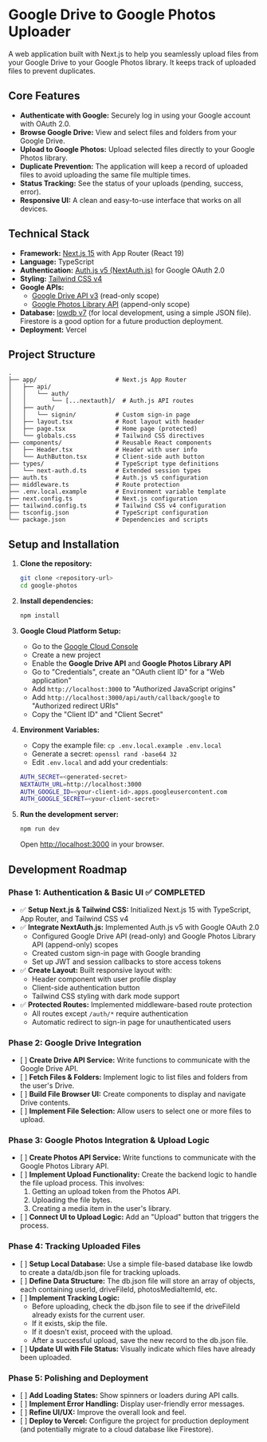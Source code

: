# **Google Drive to Google Photos Uploader**

A web application built with Next.js to help you seamlessly upload files from your Google Drive to your Google Photos library. It keeps track of uploaded files to prevent duplicates.

## **Core Features**

- **Authenticate with Google:** Securely log in using your Google account with OAuth 2.0.
- **Browse Google Drive:** View and select files and folders from your Google Drive.
- **Upload to Google Photos:** Upload selected files directly to your Google Photos library.
- **Duplicate Prevention:** The application will keep a record of uploaded files to avoid uploading the same file multiple times.
- **Status Tracking:** See the status of your uploads (pending, success, error).
- **Responsive UI:** A clean and easy-to-use interface that works on all devices.

## **Technical Stack**

- **Framework:** [Next.js 15](https://nextjs.org/) with App Router (React 19)
- **Language:** TypeScript
- **Authentication:** [Auth.js v5 (NextAuth.js)](https://authjs.dev/) for Google OAuth 2.0
- **Styling:** [Tailwind CSS v4](https://tailwindcss.com/)
- **Google APIs:**
  - [Google Drive API v3](https://developers.google.com/drive/api/v3/about-sdk) (read-only scope)
  - [Google Photos Library API](https://developers.google.com/photos/library/guides/overview) (append-only scope)
- **Database:** [lowdb v7](https://github.com/typicode/lowdb) (for local development, using a simple JSON file). Firestore is a good option for a future production deployment.
- **Deployment:** Vercel

## **Project Structure**

```
.
├── app/                      # Next.js App Router
│   ├── api/
│   │   └── auth/
│   │       └── [...nextauth]/  # Auth.js API routes
│   ├── auth/
│   │   └── signin/           # Custom sign-in page
│   ├── layout.tsx            # Root layout with header
│   ├── page.tsx              # Home page (protected)
│   └── globals.css           # Tailwind CSS directives
├── components/               # Reusable React components
│   ├── Header.tsx            # Header with user info
│   └── AuthButton.tsx        # Client-side auth button
├── types/                    # TypeScript type definitions
│   └── next-auth.d.ts        # Extended session types
├── auth.ts                   # Auth.js v5 configuration
├── middleware.ts             # Route protection
├── .env.local.example        # Environment variable template
├── next.config.ts            # Next.js configuration
├── tailwind.config.ts        # Tailwind CSS v4 configuration
├── tsconfig.json             # TypeScript configuration
└── package.json              # Dependencies and scripts
```

## **Setup and Installation**

1. **Clone the repository:**

   ```bash
   git clone <repository-url>
   cd google-photos
   ```

2. **Install dependencies:**

   ```bash
   npm install
   ```

3. **Google Cloud Platform Setup:**
   - Go to the [Google Cloud Console](https://console.cloud.google.com/)
   - Create a new project
   - Enable the **Google Drive API** and **Google Photos Library API**
   - Go to "Credentials", create an "OAuth client ID" for a "Web application"
   - Add `http://localhost:3000` to "Authorized JavaScript origins"
   - Add `http://localhost:3000/api/auth/callback/google` to "Authorized redirect URIs"
   - Copy the "Client ID" and "Client Secret"

4. **Environment Variables:**
   - Copy the example file: `cp .env.local.example .env.local`
   - Generate a secret: `openssl rand -base64 32`
   - Edit `.env.local` and add your credentials:

   ```bash
   AUTH_SECRET=<generated-secret>
   NEXTAUTH_URL=http://localhost:3000
   AUTH_GOOGLE_ID=<your-client-id>.apps.googleusercontent.com
   AUTH_GOOGLE_SECRET=<your-client-secret>
   ```

5. **Run the development server:**

   ```bash
   npm run dev
   ```

   Open [http://localhost:3000](http://localhost:3000) in your browser.

## **Development Roadmap**

### **Phase 1: Authentication & Basic UI** ✅ COMPLETED

- ✅ **Setup Next.js & Tailwind CSS:** Initialized Next.js 15 with TypeScript, App Router, and Tailwind CSS v4
- ✅ **Integrate NextAuth.js:** Implemented Auth.js v5 with Google OAuth 2.0
  - Configured Google Drive API (read-only) and Google Photos Library API (append-only) scopes
  - Created custom sign-in page with Google branding
  - Set up JWT and session callbacks to store access tokens
- ✅ **Create Layout:** Built responsive layout with:
  - Header component with user profile display
  - Client-side authentication button
  - Tailwind CSS styling with dark mode support
- ✅ **Protected Routes:** Implemented middleware-based route protection
  - All routes except `/auth/*` require authentication
  - Automatic redirect to sign-in page for unauthenticated users

### **Phase 2: Google Drive Integration**

- \[ \] **Create Drive API Service:** Write functions to communicate with the Google Drive API.
- \[ \] **Fetch Files & Folders:** Implement logic to list files and folders from the user's Drive.
- \[ \] **Build File Browser UI:** Create components to display and navigate Drive contents.
- \[ \] **Implement File Selection:** Allow users to select one or more files to upload.

### **Phase 3: Google Photos Integration & Upload Logic**

- \[ \] **Create Photos API Service:** Write functions to communicate with the Google Photos Library API.
- \[ \] **Implement Upload Functionality:** Create the backend logic to handle the file upload process. This involves:
  1. Getting an upload token from the Photos API.
  2. Uploading the file bytes.
  3. Creating a media item in the user's library.
- \[ \] **Connect UI to Upload Logic:** Add an "Upload" button that triggers the process.

### **Phase 4: Tracking Uploaded Files**

- \[ \] **Setup Local Database:** Use a simple file-based database like lowdb to create a data/db.json file for tracking uploads.
- \[ \] **Define Data Structure:** The db.json file will store an array of objects, each containing userId, driveFileId, photosMediaItemId, etc.
- \[ \] **Implement Tracking Logic:**
  - Before uploading, check the db.json file to see if the driveFileId already exists for the current user.
  - If it exists, skip the file.
  - If it doesn't exist, proceed with the upload.
  - After a successful upload, save the new record to the db.json file.
- \[ \] **Update UI with File Status:** Visually indicate which files have already been uploaded.

### **Phase 5: Polishing and Deployment**

- \[ \] **Add Loading States:** Show spinners or loaders during API calls.
- \[ \] **Implement Error Handling:** Display user-friendly error messages.
- \[ \] **Refine UI/UX:** Improve the overall look and feel.
- \[ \] **Deploy to Vercel:** Configure the project for production deployment (and potentially migrate to a cloud database like Firestore).
